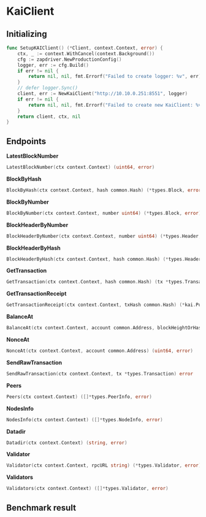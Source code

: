 # KaiClient
## Initializing
```go
func SetupKAIClient() (*Client, context.Context, error) {
	ctx, _ := context.WithCancel(context.Background())
	cfg := zapdriver.NewProductionConfig()
	logger, err := cfg.Build()
	if err != nil {
		return nil, nil, fmt.Errorf("Failed to create logger: %v", err)
	}
	// defer logger.Sync()
	client, err := NewKaiClient("http://10.10.0.251:8551", logger)
	if err != nil {
		return nil, nil, fmt.Errorf("Failed to create new KaiClient: %v", err)
	}
	return client, ctx, nil
}
```
## Endpoints
**LatestBlockNumber**
```go
LatestBlockNumber(ctx context.Context) (uint64, error)
```
**BlockByHash**
```go
BlockByHash(ctx context.Context, hash common.Hash) (*types.Block, error)
```
**BlockByNumber**
```go
BlockByNumber(ctx context.Context, number uint64) (*types.Block, error)
```
**BlockHeaderByNumber**
```go
BlockHeaderByNumber(ctx context.Context, number uint64) (*types.Header, error)
```
**BlockHeaderByHash**
```go
BlockHeaderByHash(ctx context.Context, hash common.Hash) (*types.Header, error)
```
**GetTransaction**
```go
GetTransaction(ctx context.Context, hash common.Hash) (tx *types.Transaction, isPending bool, err error)
```
**GetTransactionReceipt**
```go
GetTransactionReceipt(ctx context.Context, txHash common.Hash) (*kai.PublicReceipt, error)
```
**BalanceAt**
```go
BalanceAt(ctx context.Context, account common.Address, blockHeightOrHash interface{}) (string, error)
```
**NonceAt**
```go
NonceAt(ctx context.Context, account common.Address) (uint64, error)
```
**SendRawTransaction**
```go
SendRawTransaction(ctx context.Context, tx *types.Transaction) error
```
**Peers**
```go
Peers(ctx context.Context) ([]*types.PeerInfo, error)
```
**NodesInfo**
```go
NodesInfo(ctx context.Context) ([]*types.NodeInfo, error)
```
**Datadir**
```go
Datadir(ctx context.Context) (string, error)
```
**Validator**
```go
Validator(ctx context.Context, rpcURL string) (*types.Validator, error)
```
**Validators**
```go
Validators(ctx context.Context) ([]*types.Validator, error)
```
## Benchmark result